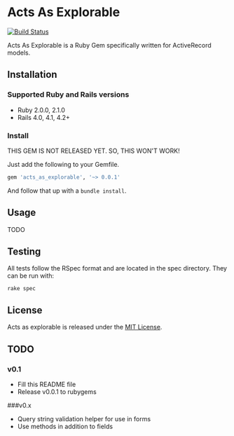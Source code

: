 # Acts As Explorable

[![Build Status](https://travis-ci.org/hiasinho/acts_as_explorable.svg?branch=develop)](https://travis-ci.org/hiasinho/acts_as_explorable)

Acts As Explorable is a Ruby Gem specifically written for ActiveRecord models.

## Installation

### Supported Ruby and Rails versions

* Ruby 2.0.0, 2.1.0
* Rails 4.0, 4.1, 4.2+

### Install

THIS GEM IS NOT RELEASED YET. SO, THIS WON'T WORK!

Just add the following to your Gemfile.

```ruby
gem 'acts_as_explorable', '~> 0.0.1'
```

And follow that up with a ``bundle install``.

## Usage

TODO

## Testing

All tests follow the RSpec format and are located in the spec directory.
They can be run with:

```
rake spec
```

## License

Acts as explorable is released under the [MIT License](http://www.opensource.org/licenses/MIT).

## TODO

### v0.1
- Fill this README file
- Release v0.0.1 to rubygems

###v0.x
- Query string validation helper for use in forms
- Use methods in addition to fields
